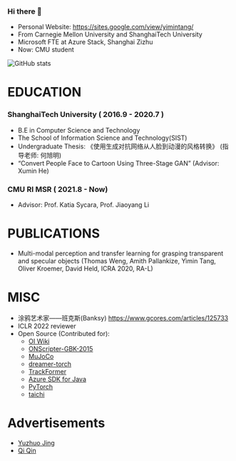 ### Hi there 👋  
- Personal Website: https://sites.google.com/view/yimintang/
- From Carnegie Mellon University and ShanghaiTech University
- Microsoft FTE at Azure Stack, Shanghai Zizhu 
- Now: CMU student

![GitHub stats](https://github-readme-stats.vercel.app/api?username=TachikakaMin&bg_color=30,6190e8,a7bfe8&title_color=fff&text_color=fff)

# EDUCATION
### ShanghaiTech University  ( 2016.9 - 2020.7 )

- B.E in Computer Science and Technology
- The School of Information Science and Technology(SIST)
- Undergraduate Thesis: 《使用生成对抗网络从人脸到动漫的风格转换》 (指导老师: 何旭明) 
- “Convert People Face to Cartoon Using Three-Stage GAN” (Advisor: Xumin He)


### CMU RI MSR ( 2021.8 - Now)

- Advisor: Prof. Katia Sycara, Prof. Jiaoyang Li

# PUBLICATIONS

- Multi-modal perception and transfer learning for grasping transparent and specular objects (Thomas Weng, Amith Pallankize, Yimin Tang, Oliver Kroemer, David Held, ICRA 2020, RA-L)


# MISC

- 涂鸦艺术家——班克斯(Banksy)   https://www.gcores.com/articles/125733
- ICLR 2022 reviewer
- Open Source (Contributed for):
  - [OI Wiki](https://github.com/OI-wiki/OI-wiki)
  - [ONScripter-GBK-2015](https://github.com/ljkgpxs/onscripter-GBK-2015)
  - [MuJoCo](https://github.com/deepmind/mujoco)
  - [dreamer-torch](https://github.com/jsikyoon/dreamer-torch)
  - [TrackFormer](https://github.com/timmeinhardt/trackformer)
  - [Azure SDK for Java](https://github.com/Azure/azure-sdk-for-java)
  - [PyTorch](https://github.com/pytorch/pytorch)
  - [taichi](https://github.com/taichi-dev/taichi)
# Advertisements

- [Yuzhuo Jing](https://osdi.dev)
- [Qi Qin](https://leoq7.com/)



<!--
**TachikakaMin/TachikakaMin** is a ✨ _special_ ✨ repository because its `README.md` (this file) appears on your GitHub profile.

Here are some ideas to get you started:

- 🔭 I’m currently working on ...
- 🌱 I’m currently learning ...
- 👯 I’m looking to collaborate on ...
- 🤔 I’m looking for help with ...
- 💬 Ask me about ...
- 📫 How to reach me: ...
- 😄 Pronouns: ...
- ⚡ Fun fact: ...
-->
